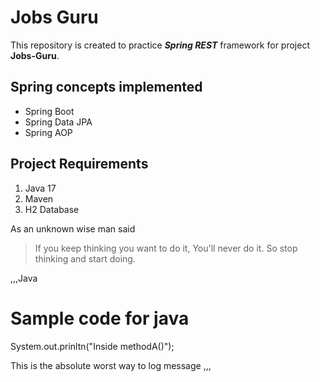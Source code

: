 # Jobs Guru
This repository is created to practice **_Spring_ _REST_** framework for project **Jobs-Guru**.

## Spring concepts implemented
* Spring Boot
* Spring Data JPA
* Spring AOP

## Project Requirements ##
1. Java 17
2. Maven 
3. H2 Database

As an unknown wise man said
> If you keep thinking you want to do it, You'll never do it. So stop thinking and start doing.

,,,Java
# Sample code for java
System.out.prinltn("Inside methodA()"); 

This is the absolute worst way to log message
,,,

